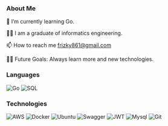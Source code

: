 ### About Me 

🌱 I’m currently learning Go.

🧑‍🎓 I am a graduate of informatics engineering.

📫 How to reach me frizky861@gmail.com

💪🏼 Future Goals: Always learn more and new technologies.

### Languages

![Go](https://img.shields.io/badge/-Go-000?&logo=Go)
![SQL](https://img.shields.io/badge/-SQL-000?&logo=MySQL) 

### Technologies
![AWS](https://img.shields.io/badge/-AWS-000?&logo=Amazon-AWS&logoColor=F90)
![Docker](https://img.shields.io/badge/-Docker-000?&logo=Docker)
![Ubuntu](https://img.shields.io/badge/-Ubuntu-000?&logo=Ubuntu)
![Swagger](https://img.shields.io/badge/-Swagger-000?&logo=Swagger)
![JWT](https://img.shields.io/badge/-JWT-000?&logo=JSON%20web%20tokens)
![Mysql](https://img.shields.io/badge/-MySql-000?&logo=Mysql)
![Git](https://img.shields.io/badge/-Git-000?&logo=Git)
